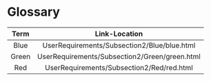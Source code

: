# Glossary

|     Term     | Link-Location |
|:------------:|:-------------:|
| Blue         | UserRequirements/Subsection2/Blue/blue.html      | 
| Green        | UserRequirements/Subsection2/Green/green.html     | 
| Red          | UserRequirements/Subsection2/Red/red.html       |